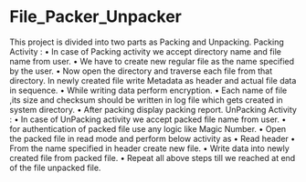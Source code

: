 # File_Packer_Unpacker
This project is divided into two parts as Packing and Unpacking. Packing Activity : • In case of Packing activity we accept directory name and file name from user. • We have to create new regular file as the name specified by the user. • Now open the directory and traverse each file from that directory. In newly created file write Metadata as header and actual file data in sequence. • While writing data perform encryption. • Each name of file ,its size and checksum should be written in log file which gets created in system directory. • After packing display packing report. UnPacking Activity : • In case of UnPacking activity we accept packed file name from user. • for authentication of packed file use any logic like Magic Number. • Open the packed file in read mode and perform below activity as • Read header • From the name specified in header create new file. • Write data into newly created file from packed file. • Repeat all above steps till we reached at end of the file unpacked file.
